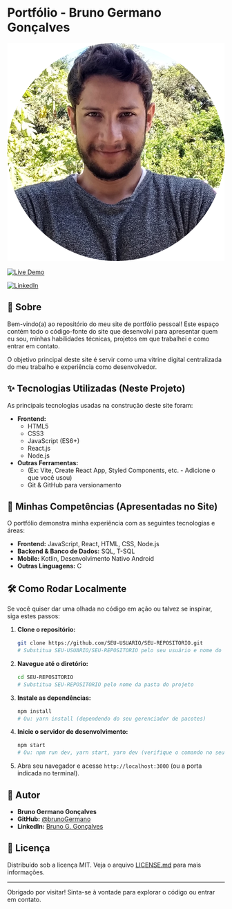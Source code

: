 # Portfólio - Bruno Germano Gonçalves

![Banner/Screenshot do Portfólio](src/imagens/foto-perfil-circular.png)

[![Live Demo](https://img.shields.io/badge/Ver%20Online-Live-brightgreen)](https://brunogermano.github.io/portfolio/) 
<!-- Substitua pelo link real do seu site publicado -->
<!--
[![LinkedIn](https://img.shields.io/badge/LinkedIn-Bruno%20G.%20Gonçalves-blue)](https://linkedin.com/in/bruno-germano-1a130a137) 
-->
<a href="https://linkedin.com/in/bruno-germano-1a130a137" target="_blank">
  <img src="https://img.shields.io/badge/LinkedIn-Bruno%20G.%20Gonçalves-blue" alt="LinkedIn">
</a>

## 📍 Sobre

Bem-vindo(a) ao repositório do meu site de portfólio pessoal! Este espaço contém todo o código-fonte do site que desenvolvi para apresentar quem eu sou, minhas habilidades técnicas, projetos em que trabalhei e como entrar em contato.

O objetivo principal deste site é servir como uma vitrine digital centralizada do meu trabalho e experiência como desenvolvedor.

## ✨ Tecnologias Utilizadas (Neste Projeto)

As principais tecnologias usadas na construção deste site foram:

*   **Frontend:**
    *   HTML5
    *   CSS3
    *   JavaScript (ES6+)
    *   React.js
    *   Node.js
*   **Outras Ferramentas:**
    *   (Ex: Vite, Create React App, Styled Components, etc. - Adicione o que você usou)
    *   Git & GitHub para versionamento

## 🚀 Minhas Competências (Apresentadas no Site)

O portfólio demonstra minha experiência com as seguintes tecnologias e áreas:

*   **Frontend:** JavaScript, React, HTML, CSS, Node.js
*   **Backend & Banco de Dados:** SQL, T-SQL
*   **Mobile:** Kotlin, Desenvolvimento Nativo Android
*   **Outras Linguagens:** C

## 🛠️ Como Rodar Localmente

Se você quiser dar uma olhada no código em ação ou talvez se inspirar, siga estes passos:

1.  **Clone o repositório:**
    ```bash
    git clone https://github.com/SEU-USUARIO/SEU-REPOSITORIO.git 
    # Substitua SEU-USUARIO/SEU-REPOSITORIO pelo seu usuário e nome do repo
    ```
2.  **Navegue até o diretório:**
    ```bash
    cd SEU-REPOSITORIO 
    # Substitua SEU-REPOSITORIO pelo nome da pasta do projeto
    ```
3.  **Instale as dependências:**
    ```bash
    npm install 
    # Ou: yarn install (dependendo do seu gerenciador de pacotes)
    ```
4.  **Inicie o servidor de desenvolvimento:**
    ```bash
    npm start 
    # Ou: npm run dev, yarn start, yarn dev (verifique o comando no seu package.json)
    ```
5.  Abra seu navegador e acesse `http://localhost:3000` (ou a porta indicada no terminal).

## 👤 Autor

*   **Bruno Germano Gonçalves**
*   **GitHub:** [@brunoGermano](https://github.com/brunoGermano) <!-- Substitua pelo seu usuário -->
*   **LinkedIn:** [Bruno G. Gonçalves](https://linkedin.com/in/bruno-germano-1a130a137)

## 📄 Licença

Distribuído sob a licença MIT. Veja o arquivo [LICENSE.md](LICENSE.md) para mais informações.

<!-- É uma boa prática adicionar um arquivo LICENSE.md ou LICENSE no seu repositório -->
<!-- Você pode gerar um facilmente em https://choosealicense.com/ (MIT é uma boa opção) -->

---

Obrigado por visitar! Sinta-se à vontade para explorar o código ou entrar em contato.
